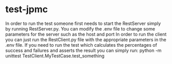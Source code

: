 # test-jpmc

In order to run the test someone first needs to start the RestServer simply by running RestServer.py.
You can modify the .env file to change some parameters for the server such as the host and port
In order to run the client you can just run the RestClient.py file with the appropriate parameters in the .env file.
If you need to run the test which calculates the percentages of success and failures and asserts the result you can simply run: python -m unittest TestClient.MyTestCase.test_something
